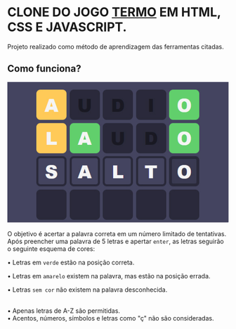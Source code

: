 # CLONE DO JOGO [TERMO](https://term.ooo/) EM HTML, CSS E JAVASCRIPT.

Projeto realizado como método de aprendizagem das ferramentas citadas.

## Como funciona?
![Exemplo](scripts/example.jpg)

O objetivo é acertar a palavra correta em um número limitado de tentativas. Após preencher uma palavra de 5 letras e apertar `enter`, as letras seguirão o seguinte esquema de cores:


• Letras em  `verde` estão na posição correta.

• Letras em `amarelo` existem na palavra, mas estão na posição errada.

• Letras `sem cor` não existem na palavra desconhecida.

<br>
• Apenas letras de A-Z são permitidas.
<br>
• Acentos, números, símbolos e letras como "ç" não são consideradas.









